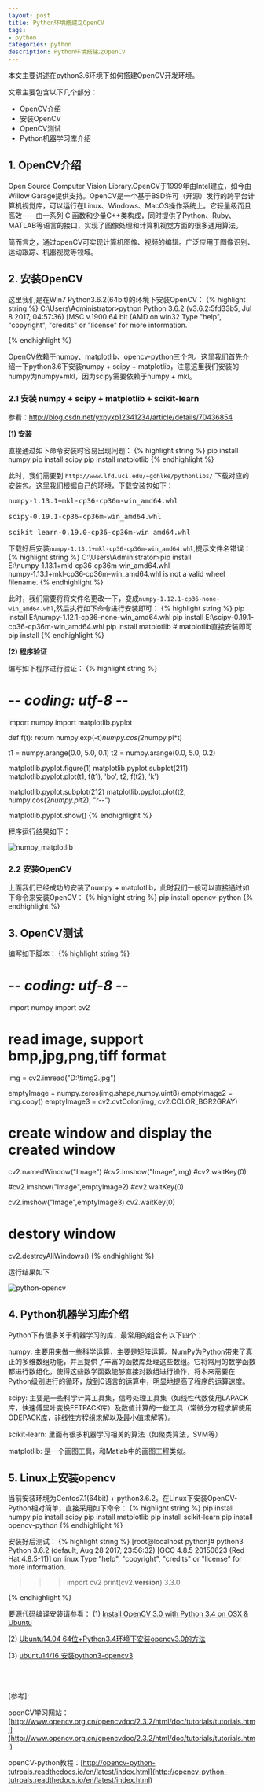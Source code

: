```yaml
---
layout: post
title: Python环境搭建之OpenCV
tags:
- python
categories: python
description: Python环境搭建之OpenCV
---
```


本文主要讲述在python3.6环境下如何搭建OpenCV开发环境。

<!-- more -->
文章主要包含以下几个部分：
* OpenCV介绍
* 安装OpenCV
* OpenCV测试
* Python机器学习库介绍


## 1. OpenCV介绍
Open Source Computer Vision Library.OpenCV于1999年由Intel建立，如今由Willow Garage提供支持。OpenCV是一个基于BSD许可（开源）发行的跨平台计算机视觉库，可以运行在Linux、Windows、MacOS操作系统上。它轻量级而且高效——由一系列 C 函数和少量C++类构成，同时提供了Python、Ruby、MATLAB等语言的接口，实现了图像处理和计算机视觉方面的很多通用算法。

简而言之，通过openCV可实现计算机图像、视频的编辑。广泛应用于图像识别、运动跟踪、机器视觉等领域。

## 2. 安装OpenCV

这里我们是在Win7 Python3.6.2(64bit)的环境下安装OpenCV：
{% highlight string %}
C:\Users\Administrator>python
Python 3.6.2 (v3.6.2:5fd33b5, Jul  8 2017, 04:57:36) [MSC v.1900 64 bit (AMD
 on win32
Type "help", "copyright", "credits" or "license" for more information.
>>>
{% endhighlight %}

OpenCV依赖于numpy、matplotlib、opencv-python三个包。这里我们首先介绍一下python3.6下安装numpy + scipy + matplotlib，注意这里我们安装的numpy为numpy+mkl，因为scipy需要依赖于numpy + mkl。


### 2.1 安装 numpy + scipy + matplotlib + scikit-learn
参看：http://blog.csdn.net/yxpyxp12341234/article/details/70436854

**(1) 安装**

直接通过如下命令安装时容易出现问题：
{% highlight string %}
pip install numpy
pip install scipy
pip install matplotlib
{% endhighlight %}


此时，我们需要到 ```http://www.lfd.uci.edu/~gohlke/pythonlibs/``` 下载对应的安装包。这里我们根据自己的环境，下载安装包如下：
<pre>
numpy‑1.13.1+mkl‑cp36‑cp36m‑win_amd64.whl

scipy-0.19.1-cp36-cp36m-win_amd64.whl

scikit_learn‑0.19.0‑cp36‑cp36m‑win_amd64.whl
</pre> 


下载好后安装```numpy‑1.13.1+mkl‑cp36‑cp36m‑win_amd64.whl```,提示文件名错误：
{% highlight string %}
C:\Users\Administrator>pip install E:\numpy‑1.13.1+mkl‑cp36‑cp36m‑win_amd64.whl
numpy‑1.13.1+mkl‑cp36‑cp36m‑win_amd64.whl is not a valid wheel filename.
{% endhighlight %}


此时，我们需要将将文件名更改一下，变成```numpy-1.12.1-cp36-none-win_amd64.whl```,然后执行如下命令进行安装即可：
{% highlight string %}
pip install E:\numpy-1.12.1-cp36-none-win_amd64.whl
pip install E:\scipy-0.19.1-cp36-cp36m-win_amd64.whl
pip install matplotlib                        # matplotlib直接安装即可
pip install 
{% endhighlight %}



**(2) 程序验证**

编写如下程序进行验证：
{% highlight string %}
# -*- coding: utf-8 -*-

import numpy
import matplotlib.pyplot

def f(t):
    return numpy.exp(-t)*numpy.cos(2*numpy.pi*t)

t1 = numpy.arange(0.0, 5.0, 0.1)
t2 = numpy.arange(0.0, 5.0, 0.2)

matplotlib.pyplot.figure(1)
matplotlib.pyplot.subplot(211)
matplotlib.pyplot.plot(t1, f(t1), 'bo', t2, f(t2), 'k')

matplotlib.pyplot.subplot(212)
matplotlib.pyplot.plot(t2, numpy.cos(2*numpy.pi*t2), "r--")

matplotlib.pyplot.show()
{% endhighlight %} 

程序运行结果如下：

![numpy_matplotlib](https://ivanzz1001.github.io/records/assets/img/python/numpy_matplotlib.png)



### 2.2 安装OpenCV
上面我们已经成功的安装了numpy + matplotlib，此时我们一般可以直接通过如下命令来安装OpenCV：
{% highlight string %}
pip install opencv-python
{% endhighlight %}




## 3. OpenCV测试
编写如下脚本：
{% highlight string %}
# -*- coding: utf-8 -*-

import numpy
import cv2

# read image, support bmp,jpg,png,tiff format
img = cv2.imread("D:\\timg2.jpg")


emptyImage = numpy.zeros(img.shape,numpy.uint8)
emptyImage2 = img.copy()
emptyImage3 = cv2.cvtColor(img, cv2.COLOR_BGR2GRAY)


# create window and display the created window
cv2.namedWindow("Image")
#cv2.imshow("Image",img)
#cv2.waitKey(0)

#cv2.imshow("Image",emptyImage2)
#cv2.waitKey(0)

cv2.imshow("Image",emptyImage3)
cv2.waitKey(0)

# destory window
cv2.destroyAllWindows()
{% endhighlight %}

运行结果如下：

![python-opencv](https://ivanzz1001.github.io/records/assets/img/python/python-opencv.png)


## 4. Python机器学习库介绍
Python下有很多关于机器学习的库，最常用的组合有以下四个：

numpy: 主要用来做一些科学运算，主要是矩阵运算。NumPy为Python带来了真正的多维数组功能，并且提供了丰富的函数库处理这些数组。它将常用的数学函数都进行数组化，使得这些数学函数能够直接对数组进行操作，将本来需要在Python级别进行的循环，放到C语言的运算中，明显地提高了程序的运算速度。

scipy: 主要是一些科学计算工具集，信号处理工具集（如线性代数使用LAPACK库，快速傅里叶变换FFTPACK库）及数值计算的一些工具（常微分方程求解使用ODEPACK库，非线性方程组求解以及最小值求解等）。

scikit-learn: 里面有很多机器学习相关的算法（如聚类算法，SVM等）

matplotlib: 是一个画图工具，和Matlab中的画图工程类似。 



## 5. Linux上安装opencv

当前安装环境为Centos7.1(64bit) + python3.6.2。在Linux下安装OpenCV-Python相对简单，直接采用如下命令：
{% highlight string %}
pip install numpy
pip install scipy
pip install matplotlib
pip install scikit-learn
pip install opencv-python
{% endhighlight %}

安装好后测试：
{% highlight string %}
[root@localhost python]# python3
Python 3.6.2 (default, Aug 28 2017, 23:56:32) 
[GCC 4.8.5 20150623 (Red Hat 4.8.5-11)] on linux
Type "help", "copyright", "credits" or "license" for more information.
>>> import cv2
>>> print(cv2.__version__)
3.3.0
>>> 
{% endhighlight %}

要源代码编译安装请参看：
(1) [Install OpenCV 3.0 with Python 3.4 on OSX & Ubuntu](https://github.com/rainyear/lolita/issues/18)

(2) [Ubuntu14.04 64位+Python3.4环境下安装opencv3.0的方法](http://blog.csdn.net/qingyuanluofeng/article/details/51558270)

(3) [ubuntu14/16 安装python3-opencv3](http://jingyan.baidu.com/article/e4511cf348dac52b845eafc8.html)


<br />
<br />








[参考]:

openCV学习网站：[http://www.opencv.org.cn/opencvdoc/2.3.2/html/doc/tutorials/tutorials.html](http://www.opencv.org.cn/opencvdoc/2.3.2/html/doc/tutorials/tutorials.html)

openCV-python教程：[http://opencv-python-tutroals.readthedocs.io/en/latest/index.html](http://opencv-python-tutroals.readthedocs.io/en/latest/index.html)




<br />
<br />
<br />

